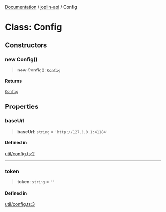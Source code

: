 [Documentation](../../packages.md) / [joplin-api](../index.md) / Config

# Class: Config

## Constructors

### new Config()

> **new Config**(): [`Config`](Config.md)

#### Returns

[`Config`](Config.md)

## Properties

### baseUrl

> **baseUrl**: `string` = `'http://127.0.0.1:41184'`

#### Defined in

[util/config.ts:2](https://github.com/rxliuli/joplin-utils/blob/856dd8cbf75fe71932485581a99ca0e4ebcdd5e8/packages/joplin-api/src/util/config.ts#L2)

---

### token

> **token**: `string` = `''`

#### Defined in

[util/config.ts:3](https://github.com/rxliuli/joplin-utils/blob/856dd8cbf75fe71932485581a99ca0e4ebcdd5e8/packages/joplin-api/src/util/config.ts#L3)
